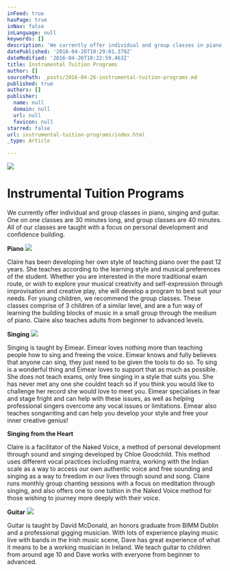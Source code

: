 ```yaml
---
inFeed: true
hasPage: true
inNav: false
inLanguage: null
keywords: []
description: 'We currently offer individual and group classes in piano, singing and guitar. One on one classes are 30 minutes long, and group classes are 40 minutes. All of our classes are taught with a focus on personal development and confidence building. '
datePublished: '2016-04-26T10:29:01.379Z'
dateModified: '2016-04-26T10:22:59.463Z'
title: Instrumental Tuition Programs
author: []
sourcePath: _posts/2016-04-26-instrumental-tuition-programs.md
published: true
authors: []
publisher:
  name: null
  domain: null
  url: null
  favicon: null
starred: false
url: instrumental-tuition-programs/index.html
_type: Article

---
```

![](https://the-grid-user-content.s3-us-west-2.amazonaws.com/650daf2a-d71d-40bc-80e1-3a0bea49f0ed.jpg)

# Instrumental Tuition Programs

We currently offer individual and group classes in piano, singing and guitar. One on one classes are 30 minutes long, and group classes are 40 minutes. All of our classes are taught with a focus on personal development and confidence building. 

**Piano**
![](https://the-grid-user-content.s3-us-west-2.amazonaws.com/a644c194-802b-4bce-80cf-44e470a46f62.jpg)

Claire has been developing her own style of teaching piano over the past 12 years. She teaches according to the learning style and musical preferences of the student. Whether you are interested in the more traditional exam route, or wish to explore your musical creativity and self-expression through improvisation and creative play, she will develop a program to best suit your needs. For young children, we recommend the group classes. These classes comprise of 3 children of a similar level, and are a fun way of learning the building blocks of music in a small group through the medium of piano. Claire also teaches adults from beginner to advanced levels. 

**Singing**
![](https://the-grid-user-content.s3-us-west-2.amazonaws.com/e1150cd7-e5d9-462d-8437-69e3048c69c0.jpg)

Singing is taught by Eimear. Eimear loves nothing more than teaching people how to sing and freeing the voice. Eimear knows and fully believes that anyone can sing, they just need to be given the tools to do so. To sing is a wonderful thing and Eimear loves to support that as much as possible. She does not teach exams, only free singing in a style that suits you. She has never met any one she couldnt teach so if you think you would like to challenge her record she would love to meet you. Eimear specialises in fear and stage fright and can help with these issues, as well as helping professional singers overcome any vocal issues or limitations. Eimear also teaches songwriting and can help you develop your style and free your inner creative genius! 

**Singing from the Heart**

Claire is a facilitator of the Naked Voice, a method of personal development through sound and singing developed by Chloe Goodchild. This method uses different vocal practices including mantra, working with the Indian scale as a way to access our own authentic voice and free sounding and singing as a way to freedom in our lives through sound and song. Claire runs monthly group chanting sessions with a focus on meditation through singing, and also offers one to one tuition in the Naked Voice method for those wishing to journey more deeply with their voice. 

**Guitar**
![](https://the-grid-user-content.s3-us-west-2.amazonaws.com/0e2de2f4-0c93-4af9-b958-eab46d26ffde.jpg)

Guitar is taught by David McDonald, an honors graduate from BIMM Dublin and a professional gigging musician. With lots of experience playing music live with bands in the Irish music scene, Dave has great experience of what it means to be a working musician in Ireland. We teach guitar to children from around age 10 and Dave works with everyone from beginner to advanced.